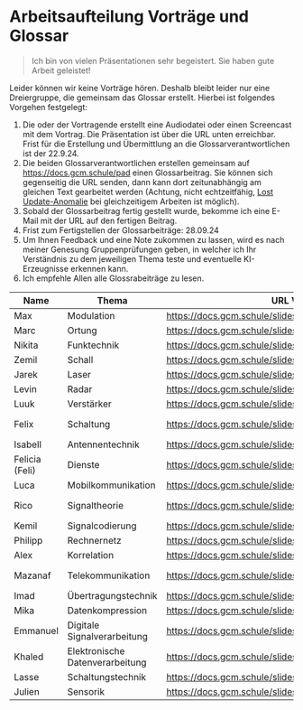 Arbeitsaufteilung Vorträge und Glossar
========================================

> Ich bin von vielen Präsentationen sehr begeistert. Sie haben gute Arbeit geleistet!

Leider können wir keine Vorträge hören. Deshalb bleibt leider nur eine Dreiergruppe, die gemeinsam das Glossar erstellt. Hierbei ist folgendes Vorgehen festgelegt:

1. Die oder der Vortragende erstellt eine Audiodatei oder einen Screencast mit dem Vortrag. Die Präsentation ist über die URL unten erreichbar. Frist für die Erstellung und Übermittlung an die Glossarverantwortlichen ist der 22.9.24.
2. Die beiden Glossarverantwortlichen erstellen gemeinsam auf https://docs.gcm.schule/pad einen Glossarbeitrag. Sie können sich gegenseitig die URL senden, dann kann dort zeitunabhängig am gleichen Text gearbeitet werden (Achtung, nicht echtzeitfähig, [Lost Update-Anomalie](https://de.wikipedia.org/wiki/Verlorenes_Update) bei gleichzeitigem Arbeiten ist möglich).
3. Sobald der Glossarbeitrag fertig gestellt wurde, bekomme ich eine E-Mail mit der URL auf den fertigen Beitrag.
4. Frist zum Fertigstellen der Glossarbeiträge: 28.09.24
5. Um Ihnen Feedback und eine Note zukommen zu lassen, wird es nach meiner Genesung Gruppenprüfungen geben, in welcher ich Ihr Verständnis zu dem jeweiligen Thema teste und eventuelle KI-Erzeugnisse erkennen kann.
6. Ich empfehle Allen alle Glossrabeiträge zu lesen.


| Name           | Thema                           | URL Vortrag                                           | Glossar 1                       | Glossar 2                       |
|----------------|---------------------------------|-------------------------------------------------------|---------------------------------|---------------------------------|
| Max            | Modulation                      | https://docs.gcm.schule/slides/#/vUTBpe_NdOsh8f1KBuV/ | Schall                          | Mobilkommunikation              |
| Marc           | Ortung                          | https://docs.gcm.schule/slides/#/N9WZwO_PP2U2Oy1HhdO/ | Ortung                          | Laser                           |
| Nikita         | Funktechnik                     | https://docs.gcm.schule/slides/#/r-r-lB_d-qEZ8LudPbV/ | Modulation                      | Schaltung                       |
| Zemil          | Schall                          | https://docs.gcm.schule/slides/#/AGd8EL_IlZhgdjqoYP6/ | Verstärker                      | Antennentechnik                 |
| Jarek          | Laser                           | https://docs.gcm.schule/slides/#/h6T-DP_88o6hfiUn1TI/ | Funktechnik                     | Signaltheorie                   |
| Levin          | Radar                           | https://docs.gcm.schule/slides/#/fB2OPW_mqXH30FUrOkJ/ | Dienste                         | Telekommunikation               |
| Luuk           | Verstärker                      | https://docs.gcm.schule/slides/#/Rt00kP_mN9oVipxZkbF/ | Signalcodierung                 | Rechnernetz                     |
| Felix          | Schaltung                       | https://docs.gcm.schule/slides/#/k5sF3l_mUV5nOnZV-4t/ | Signaltheorie                   | Elektronische Datenverarbeitung |
| Isabell        | Antennentechnik                 | https://docs.gcm.schule/slides/#/8Gqxig_Y7wI4gMdSwfu/ | Korrelation                     | Schall                          |
| Felicia (Feli) | Dienste                         | https://docs.gcm.schule/slides/#/uNfiJu_iYpd7go2h2IK/ | Rechnernetz                     | Digitale Signalverarbeitung     |
| Luca           | Mobilkommunikation              | https://docs.gcm.schule/slides/#/9ccSEs_le8crbIlp0RM/ | Datenkompression                | Verstärker                      |
| Rico           | Signaltheorie                   | https://docs.gcm.schule/slides/#/OzQmFU_QEp8Pu0JqECF/ | Digitale Signalverarbeitung     | Ortung                          |
| Kemil          | Signalcodierung                 | https://docs.gcm.schule/slides/#/RwQFXb_Mig-qU3aU3WU/ | Sensorik                        | Radar                           |
| Philipp        | Rechnernetz                     | https://docs.gcm.schule/slides/#/9Xu9lt_PU-PRJr3yWfM/ | Übertragungstechnik             | Sensorik                        |
| Alex           | Korrelation                     | https://docs.gcm.schule/slides/#/9XK1Tf_dm1X0ZJGK0mC/ | Laser                           | Datenkompression                |
| Mazanaf        | Telekommunikation               | https://docs.gcm.schule/slides/#/NgjEbR_Oo7FFkrJSpSS/ | Elektronische Datenverarbeitung | Schaltungstechnik               |
| Imad           | Übertragungstechnik             | https://docs.gcm.schule/slides/#/4IKOYW_Yk20V4Vxp9ke/ | Schaltung                       | Korrelation                     |
| Mika           | Datenkompression                | https://docs.gcm.schule/slides/#/a634jA_azPfF6vxaz09/ | Mobilkommunikation              | Dienste                         |
| Emmanuel       | Digitale Signalverarbeitung     | https://docs.gcm.schule/slides/#/uw7DSw_5ZrpRqvziQF0/ | Telekommunikation               | Übertragungstechnik             |
| Khaled         | Elektronische Datenverarbeitung | https://docs.gcm.schule/slides/#/byTBJP_8CAg-p5H-7rs/ | Schaltungstechnik               | Modulation                      |
| Lasse          | Schaltungstechnik               | https://docs.gcm.schule/slides/#/Gmxg-b_4LuWLWK1drGI/ | Antennentechnik                 | Funktechnik                     |
| Julien         | Sensorik                        | https://docs.gcm.schule/slides/#/BN3INO_QrnuF-igBpAw/ | Radar                           | Signalcodierung                 |
